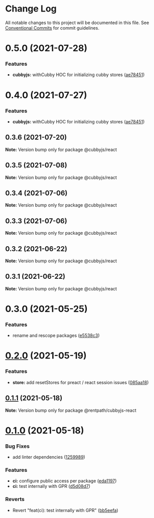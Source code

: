# Change Log

All notable changes to this project will be documented in this file.
See [Conventional Commits](https://conventionalcommits.org) for commit guidelines.

# 0.5.0 (2021-07-28)


### Features

* **cubbyjs:** withCubby HOC for initializing cubby stores ([ae78451](https://github.com/rentpath/cubby/commit/ae78451577a002b0e7080c6b4f3467341c0482fb))





# 0.4.0 (2021-07-27)


### Features

* **cubbyjs:** withCubby HOC for initializing cubby stores ([ae78451](https://github.com/rentpath/cubby/commit/ae78451577a002b0e7080c6b4f3467341c0482fb))





## 0.3.6 (2021-07-20)

**Note:** Version bump only for package @cubbyjs/react





## 0.3.5 (2021-07-08)

**Note:** Version bump only for package @cubbyjs/react





## 0.3.4 (2021-07-06)

**Note:** Version bump only for package @cubbyjs/react





## 0.3.3 (2021-07-06)

**Note:** Version bump only for package @cubbyjs/react





## 0.3.2 (2021-06-22)

**Note:** Version bump only for package @cubbyjs/react





## 0.3.1 (2021-06-22)

**Note:** Version bump only for package @cubbyjs/react





# 0.3.0 (2021-05-25)


### Features

* rename and rescope packages ([e5538c3](https://github.com/rentpath/cubby/commit/e5538c399324cac65c2a5c1d798de6f93271c571))





# [0.2.0](https://github.com/rentpath/cubbyjs/compare/@rentpath/cubbyjs-react@0.1.1...@rentpath/cubbyjs-react@0.2.0) (2021-05-19)


### Features

* **store:** add resetStores for preact / react session issues ([085aa18](https://github.com/rentpath/cubbyjs/commit/085aa180a6641f1bb7b3b2a8f21bfb8bdede2d75))





## [0.1.1](https://github.com/rentpath/cubbyjs/compare/@rentpath/cubbyjs-react@0.1.0...@rentpath/cubbyjs-react@0.1.1) (2021-05-18)

**Note:** Version bump only for package @rentpath/cubbyjs-react





# [0.1.0](https://github.com/rentpath/cubbyjs/compare/@rentpath/cubbyjs-react@0.0.0...@rentpath/cubbyjs-react@0.1.0) (2021-05-18)


### Bug Fixes

* add linter dependencies ([1259989](https://github.com/rentpath/cubbyjs/commit/1259989f926c5a7358e538d60dbd50de289edc8b))


### Features

* **ci:** configure public access per package ([eda1197](https://github.com/rentpath/cubbyjs/commit/eda119712d895ec46e1e4cc97e4ae47d5d952e91))
* **ci:** test internally with GPR ([d5d08d7](https://github.com/rentpath/cubbyjs/commit/d5d08d7383c55bcd54df88c75492cacd17752d71))


### Reverts

* Revert "feat(ci): test internally with GPR" ([bb5eefa](https://github.com/rentpath/cubbyjs/commit/bb5eefa6b4a21c3d1f11a437d64ebcbabce845fc))

